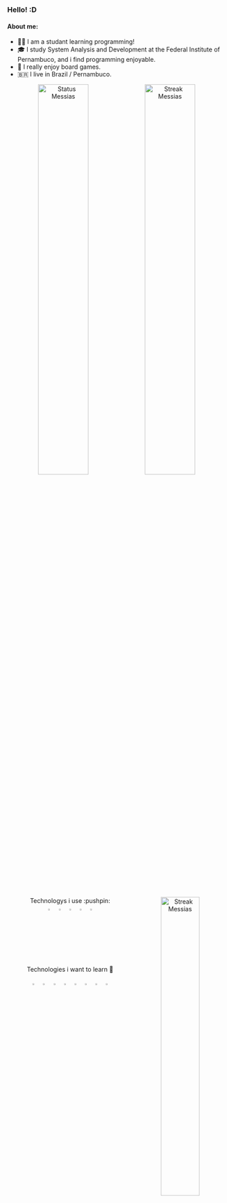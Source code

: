 ### Hello! :D
####  About me: 
-  👨‍🎓  I am a studant learning programming!                                                      
-  🎓  I study System Analysis and Development at the Federal Institute of Pernambuco, and i find programming enjoyable.                     
-  🎲  I really enjoy board games.
-  🇧🇷  I live in Brazil / Pernambuco.


<div align="center">
  <img  width="48%" src="https://github-readme-stats.vercel.app/api?username=Messias-Acacy&theme=apprentice&show_icons=true&hide_border=true&count_private=true" alt="Status Messias">
  <img  width="48%" src="https://github-readme-streak-stats.herokuapp.com/?user=Messias-Acacy&theme=apprentice&hide_border=true" alt="Streak Messias">
</div>

<div align="center">
 
  <img width="42%"  heigth="100%" align="right" src="https://github-readme-stats.vercel.app/api/top-langs/?username=Messias-Acacy&theme=apprentice&hide_progress=true&show_icons=false&hide_border=true&layout=compact" alt="Streak Messias">
  
  <div>  Technologys i use :pushpin:</div>
    <img  height="3%" width="4%" src="https://cdn.jsdelivr.net/gh/devicons/devicon@latest/icons/javascript/javascript-original.svg"  />
    <img  height="3%" width="4%" src="https://cdn.jsdelivr.net/gh/devicons/devicon@latest/icons/html5/html5-original.svg" />
    <img  height="3%" width="4%" src="https://cdn.jsdelivr.net/gh/devicons/devicon@latest/icons/css3/css3-original.svg" />
    <img  height="3%" width="4%" src="https://cdn.jsdelivr.net/gh/devicons/devicon@latest/icons/python/python-original.svg" />
    <img  height="3%" width="4%" src="https://cdn.jsdelivr.net/gh/devicons/devicon@latest/icons/java/java-plain.svg" />

  Technologies i want to learn 🥏
   <div align="center">
    <img height="3%" width="4%" src="https://cdn.jsdelivr.net/gh/devicons/devicon@latest/icons/react/react-original.svg" />
    <img height="3%" width="4%" src="https://cdn.jsdelivr.net/gh/devicons/devicon@latest/icons/nodejs/nodejs-plain.svg" />
    <img height="3%" width="4%" src="https://cdn.jsdelivr.net/gh/devicons/devicon@latest/icons/csharp/csharp-original.svg" />
    <img height="3%" width="4%" src="https://cdn.jsdelivr.net/gh/devicons/devicon@latest/icons/electron/electron-original.svg" />
    <img height="3%" width="4%" src="https://cdn.jsdelivr.net/gh/devicons/devicon@latest/icons/typescript/typescript-original.svg" />
    <img height="3%" width="4%" src="https://cdn.jsdelivr.net/gh/devicons/devicon@latest/icons/git/git-original.svg" />
    <img height="3%" width="4%" src="https://cdn.jsdelivr.net/gh/devicons/devicon@latest/icons/spring/spring-original.svg" />
    <img height="3%" width="4%" src="https://cdn.jsdelivr.net/gh/devicons/devicon@latest/icons/hibernate/hibernate-original.svg" /> 
  </div>
  
  

    
  
 
</div>



   

 
  
 
  

  
